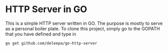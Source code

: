 # HTTP Server in GO

This is a simple HTTP server written in GO. The purpose is mostly to serve as a personal boiler plate.
To clone this project, simply go to the GOPATH that you have defined and type in 

```
go get github.com/deleepa/go-http-server
```